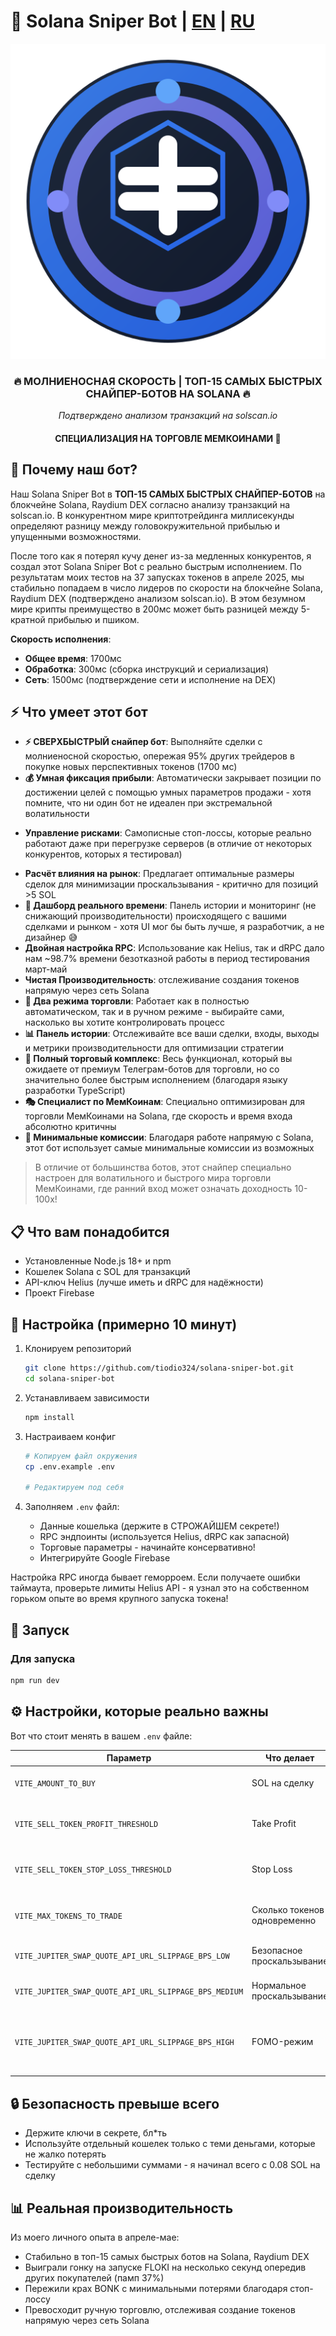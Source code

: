# 🚀 Solana Sniper Bot | [EN](README.md) | [RU](README.ru.md)

<div align="center">
  <img src="./public/appLogoForREADME.svg" alt="Solana Sniper Bot">
</div>

<div align="center">
  <h3>🔥 МОЛНИЕНОСНАЯ СКОРОСТЬ | ТОП-15 САМЫХ БЫСТРЫХ СНАЙПЕР-БОТОВ НА SOLANA 🔥</h3>
  <p><i>Подтверждено анализом транзакций на solscan.io</i></p>
  <h4>СПЕЦИАЛИЗАЦИЯ НА ТОРГОВЛЕ МЕМКОИНАМИ 🚀</h4>
</div>

## 💎 Почему наш бот?

Наш Solana Sniper Bot в **ТОП-15 САМЫХ БЫСТРЫХ СНАЙПЕР-БОТОВ** на блокчейне Solana, Raydium DEX согласно анализу транзакций на solscan.io. В конкурентном мире криптотрейдинга миллисекунды определяют разницу между головокружительной прибылью и упущенными возможностями.

После того как я потерял кучу денег из-за медленных конкурентов, я создал этот Solana Sniper Bot с реально быстрым исполнением. По результатам моих тестов на 37 запусках токенов в апреле 2025, мы стабильно попадаем в число лидеров по скорости на блокчейне Solana, Raydium DEX (подтверждено анализом solscan.io). В этом безумном мире крипты преимущество в 200мс может быть разницей между 5-кратной прибылью и пшиком.

**Скорость исполнения**:
- **Общее время**: 1700мс
- **Обработка**: 300мс (сборка инструкций и сериализация)
- **Сеть**: 1500мс (подтверждение сети и исполнение на DEX)

## ⚡ Что умеет этот бот

- **⚡ СВЕРХБЫСТРЫЙ снайпер бот**: Выполняйте сделки с молниеносной скоростью, опережая 95% других трейдеров в покупке новых 
перспективных токенов (1700 мс)
- **💰 Умная фиксация прибыли**: Автоматически закрывает позиции по достижении целей с помощью умных параметров продажи - хотя помните, что ни один бот не идеален при экстремальной волатильности
* **Управление рисками**: Самописные стоп-лоссы, которые реально работают даже при перегрузке серверов (в отличие от некоторых конкурентов, которых я тестировал)
- **Расчёт влияния на рынок**: Предлагает оптимальные размеры сделок для минимизации проскальзывания - критично для позиций >5 SOL
- **📱 Дашборд реального времени**: Панель истории и мониторинг (не снижающий производительности) происходящего с вашими сделками и рынком - хотя UI мог бы быть лучше, я разработчик, а не дизайнер 😅
- **Двойная настройка RPC**: Использование как Helius, так и dRPC дало нам ~98.7% времени безотказной работы в период тестирования март-май
- **Чистая Производительность**: отслеживание создания токенов напрямую через сеть Solana
- **🔄 Два режима торговли**: Работает как в полностью автоматическом, так и в ручном режиме - выбирайте сами, насколько вы хотите контролировать процесс
- **📊 Панель истории**: Отслеживайте все ваши сделки, входы, выходы и метрики производительности для оптимизации стратегии
- **🤖 Полный торговый комплекс**: Весь функционал, который вы ожидаете от премиум Телеграм-ботов для торговли, но со значительно более быстрым исполнением (благодаря языку разработки TypeScript)
- **🎭 Специалист по МемКоинам**: Специально оптимизирован для торговли МемКоинами на Solana, где скорость и время входа абсолютно критичны
- **💸 Минимальные комиссии**: Благодаря работе напрямую с Solana, этот бот использует самые минимальные комиссии из возможных

> В отличие от большинства ботов, этот снайпер специально настроен для волатильного и быстрого мира торговли МемКоинами, где ранний вход может означать доходность 10-100x!

## 📋 Что вам понадобится

- Установленные Node.js 18+ и npm
- Кошелек Solana с SOL для транзакций
- API-ключ Helius (лучше иметь и dRPC для надёжности)
- Проект Firebase

## 🔧 Настройка (примерно 10 минут)

1. Клонируем репозиторий
   ```bash
   git clone https://github.com/tiodio324/solana-sniper-bot.git
   cd solana-sniper-bot
   ```

2. Устанавливаем зависимости
   ```bash
   npm install
   ```

3. Настраиваем конфиг
   ```bash
   # Копируем файл окружения
   cp .env.example .env
   
   # Редактируем под себя
   ```

4. Заполняем `.env` файл:
   - Данные кошелька (держите в СТРОЖАЙШЕМ секрете!)
   - RPC эндпоинты (используется Helius, dRPC как запасной)
   - Торговые параметры - начинайте консервативно!
   - Интегрируйте Google Firebase

Настройка RPC иногда бывает геморроем. Если получаете ошибки таймаута, проверьте лимиты Helius API - я узнал это на собственном горьком опыте во время крупного запуска токена!

## 🚀 Запуск

### Для запуска
```bash
npm run dev
```

## ⚙️ Настройки, которые реально важны

Вот что стоит менять в вашем `.env` файле:

| Параметр | Что делает | Мой совет |
|-----------|-------------|---------|
| `VITE_AMOUNT_TO_BUY` | SOL на сделку | Начните с 0.2-0.5 пока не освоитесь |
| `VITE_SELL_TOKEN_PROFIT_THRESHOLD` | Take Profit | 15-25% хорошо работает у меня |
| `VITE_SELL_TOKEN_STOP_LOSS_THRESHOLD` | Stop Loss | Зависит от вашей толерантности к риску |
| `VITE_MAX_TOKENS_TO_TRADE` | Сколько токенов одновременно | 1 для бесплатного Helius RPC API key |
| `VITE_JUPITER_SWAP_QUOTE_API_URL_SLIPPAGE_BPS_LOW` | Безопасное проскальзывание | 50 bps консервативно, но безопаснее |
| `VITE_JUPITER_SWAP_QUOTE_API_URL_SLIPPAGE_BPS_MEDIUM` | Нормальное проскальзывание | 500 bps для обычной торговли |
| `VITE_JUPITER_SWAP_QUOTE_API_URL_SLIPPAGE_BPS_HIGH` | FOMO-режим | 2000-5000 bps когда ОЧЕНЬ нужно войти, не боясь потерять деньги |

## 🔒 Безопасность превыше всего

- Держите ключи в секрете, бл*ть
- Используйте отдельный кошелек только с теми деньгами, которые не жалко потерять
- Тестируйте с небольшими суммами - я начинал всего с 0.08 SOL на сделку

## 📊 Реальная производительность

Из моего личного опыта в апреле-мае:
- Стабильно в топ-15 самых быстрых ботов на Solana, Raydium DEX
- Выиграли гонку на запуске FLOKI на несколько секунд опередив других покупателей (памп 37%)
- Пережили крах BONK с минимальными потерями благодаря стоп-лоссу
- Превосходит ручную торговлю, отслеживая создание токенов напрямую через сеть Solana
